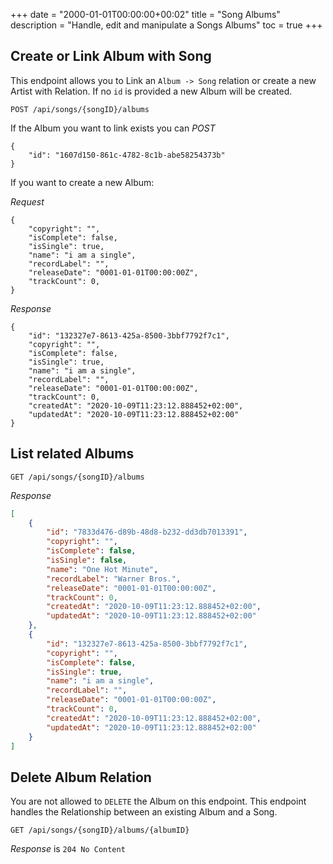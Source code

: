 +++
date = "2000-01-01T00:00:00+00:02"
title = "Song Albums"
description = "Handle, edit and manipulate a Songs Albums"
toc = true
+++

## Create or Link Album with Song

This endpoint allows you to Link an `Album -> Song` relation or create a new Artist with Relation. If no `id` is provided a new Album will be created.

```
POST /api/songs/{songID}/albums
```

If the Album you want to link exists you can *POST*

```
{
    "id": "1607d150-861c-4782-8c1b-abe58254373b"
}
```

If you want to create a new Album:

*Request*
```
{
    "copyright": "",
    "isComplete": false,
    "isSingle": true,
    "name": "i am a single",
    "recordLabel": "",
    "releaseDate": "0001-01-01T00:00:00Z",
    "trackCount": 0,
}
```

*Response*
```
{
    "id": "132327e7-8613-425a-8500-3bbf7792f7c1",
    "copyright": "",
    "isComplete": false,
    "isSingle": true,
    "name": "i am a single",
    "recordLabel": "",
    "releaseDate": "0001-01-01T00:00:00Z",
    "trackCount": 0,
    "createdAt": "2020-10-09T11:23:12.888452+02:00",
    "updatedAt": "2020-10-09T11:23:12.888452+02:00"
}
```


## List related Albums

```
GET /api/songs/{songID}/albums
```

*Response*
```json
[
    {
        "id": "7833d476-d89b-48d8-b232-dd3db7013391",
        "copyright": "",
        "isComplete": false,
        "isSingle": false,
        "name": "One Hot Minute",
        "recordLabel": "Warner Bros.",
        "releaseDate": "0001-01-01T00:00:00Z",
        "trackCount": 0,
        "createdAt": "2020-10-09T11:23:12.888452+02:00",
        "updatedAt": "2020-10-09T11:23:12.888452+02:00"
    },
    {
        "id": "132327e7-8613-425a-8500-3bbf7792f7c1",
        "copyright": "",
        "isComplete": false,
        "isSingle": true,
        "name": "i am a single",
        "recordLabel": "",
        "releaseDate": "0001-01-01T00:00:00Z",
        "trackCount": 0,
        "createdAt": "2020-10-09T11:23:12.888452+02:00",
        "updatedAt": "2020-10-09T11:23:12.888452+02:00"
    }
]
```


## Delete Album Relation

You are not allowed to `DELETE` the Album on this endpoint.
This endpoint handles the Relationship between an existing Album and a Song.

```
GET /api/songs/{songID}/albums/{albumID}
```

*Response* is `204 No Content`